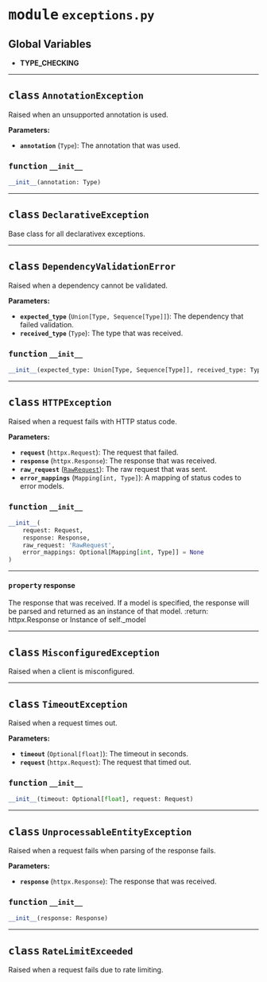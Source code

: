 <!-- markdownlint-disable -->

# <kbd>module</kbd> `exceptions.py`

**Global Variables**
---------------

- **TYPE_CHECKING**

---

## <kbd>class</kbd> `AnnotationException`

Raised when an unsupported annotation is used.

**Parameters:**

- <b>`annotation`</b> (`Type`):  The annotation that was used.

### <kbd>function</kbd> `__init__`

```python
__init__(annotation: Type)
```

---

## <kbd>class</kbd> `DeclarativeException`

Base class for all declarativex exceptions.





---

## <kbd>class</kbd> `DependencyValidationError`

Raised when a dependency cannot be validated.

**Parameters:**

- <b>`expected_type`</b> (`Union[Type, Sequence[Type]]`):  The dependency that failed validation.
- <b>`received_type`</b> (`Type`):  The type that was received.

### <kbd>function</kbd> `__init__`

```python
__init__(expected_type: Union[Type, Sequence[Type]], received_type: Type)
```

---

## <kbd>class</kbd> `HTTPException`

Raised when a request fails with HTTP status code.

**Parameters:**

- <b>`request`</b> (`httpx.Request`):  The request that failed.
- <b>`response`</b> (`httpx.Response`):  The response that was received.
- <b>`raw_request`</b> ([`RawRequest`](./models.md#class-rawrequest)):  The raw request that was sent.
- <b>`error_mappings`</b> (`Mapping[int, Type]`):  A mapping of status codes to error models.

### <kbd>function</kbd> `__init__`

```python
__init__(
    request: Request,
    response: Response,
    raw_request: 'RawRequest',
    error_mappings: Optional[Mapping[int, Type]] = None
)
```

---

#### <kbd>property</kbd> response

The response that was received. If a model is specified, the response will be parsed and returned as an instance of that
model. :return: httpx.Response or Instance of self._model




---

## <kbd>class</kbd> `MisconfiguredException`

Raised when a client is misconfigured.





---

## <kbd>class</kbd> `TimeoutException`

Raised when a request times out.

**Parameters:**

- <b>`timeout`</b> (`Optional[float]`):  The timeout in seconds.
- <b>`request`</b> (`httpx.Request`):  The request that timed out.

### <kbd>function</kbd> `__init__`

```python
__init__(timeout: Optional[float], request: Request)
```

---

## <kbd>class</kbd> `UnprocessableEntityException`

Raised when a request fails when parsing of the response fails.

**Parameters:**

- <b>`response`</b> (`httpx.Response`):  The response that was received.

### <kbd>function</kbd> `__init__`

```python
__init__(response: Response)
```

---

## <kbd>class</kbd> `RateLimitExceeded`

Raised when a request fails due to rate limiting.

